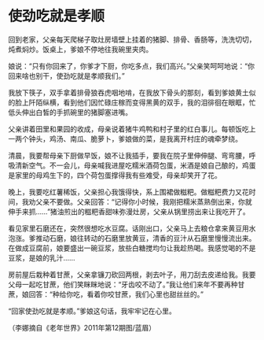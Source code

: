# 使劲吃就是孝顺

回到老家，父亲每天爬梯子取灶房墙壁上挂着的猪脚、排骨、香肠等，洗洗切切，炖煮焖炒。饭桌上，爹娘不停地往我碗里夹肉。 

娘说：“只有你回来了，你爹才下厨，你吃多点，我们高兴。”父亲笑呵呵地说：“你回来啥也别干，使劲吃就是孝顺我们。” 

我放下筷子，双手拿着排骨狼吞虎咽地啃，在我放下骨头的那刻，看到爹娘黄土似的脸上阡陌纵横，看到他们因忙碌庄稼而变得黑黄的双手，我的泪徘徊在眼眶，忙低头伸出白皙的手抓碗里的猪脚塞进嘴。 

父亲讲着田里和果园的收成，母亲说着猪牛鸡鸭和村子里的红白事儿。每顿饭吃上一两个钟头，鸡汤、南瓜、脆萝卜，爹娘做的菜，是我离开村庄的魂牵梦绕。 

清晨，我要帮母亲下厨做早饭，娘不让我插手，要我在院子里伸伸腿、弯弯腰，呼吸清新空气。不一会儿，母亲喊我进屋吃糯米酒荷包蛋，米酒是娘自己酿的，鸡蛋是家里的母鸡生下的，四个荷包蛋撑得我有些难受，母亲却笑开了花。 

晚上，我要吃红薯稀饭，父亲担心我饿得快，系上围裙做糍粑。做糍粑费力又花时间，我劝父亲不要做。父亲回答：“记得你小时候，我刚把糯米蒸熟倒出来，你就伸手来抓……”猪油煎出的糍粑香甜味弥漫灶房，父亲从锅里捞出来让我吃开了。 

看见家里石磨还在，突然很想吃水豆腐。话刚出口，父亲马上去粮仓拿来黄豆用水泡涨。爹推动石磨，娘往转动的石磨里放黄豆，清香的豆汁从石磨里慢慢流出来。在做成豆腐前，娘要盛出一碗豆浆，放些白糖搅均匀让我趁热喝。我感觉喝的不是豆浆，是娘的乳汁…… 

房前屋后栽种着甘蔗，父亲拿镰刀砍回两根，剥去叶子，用刀刮去皮递给我。我要父母一起吃甘蔗，他们笑眯眯地说：“牙齿咬不动了。”我让他们来年不要再种甘蔗，娘回答：“种给你吃，看着你咬甘蔗，我们心里也甜丝丝的。” 

“回家使劲吃就是孝顺。”爹娘这句话，我牢牢记在心里。 

（李娜摘自《老年世界》2011年第12期图/蓝眉）